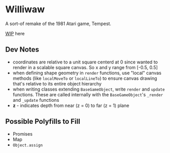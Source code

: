 # Williwaw

A sort-of remake of the 1981 Atari game, Tempest.

[WIP](https://derekmiranda.github.io/tempest-html/) here

## Dev Notes

- coordinates are relative to a unit square centerd at 0 since wanted to render in a scalable square canvas. So x and y range from [-0.5, 0.5]
- when defining shape geometry in `render` functions, use "local" canvas methods (like `localMoveTo` or `localLineTo`) to ensure canvas drawing that's relative to its entire object hierarchy
- when writing classes extending `BaseGameObject`, write `render` and `update` functions. These are called internally with the `BaseGameObject`'s `_render` and `_update` functions
- **z** - indicates depth from near (z = 0) to far (z = 1) plane

## Possible Polyfills to Fill

- Promises
- Map
- `Object.assign`

